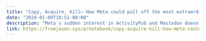 ```yaml
---
title: "Copy, Acquire, Kill— How Meta could pull off the most extraordinary pivot in tech history"
date: "2024-01-09T18:51-08:00"
description: "Meta`s sudden interest in ActivityPub and Mastodon doesn`t make much sense. There are a few impossibly consistent talking points floating through the Fediverse."
link: https://fromjason.xyz/p/notebook/copy-acquire-kill-how-meta-could-pull-off-the-most-extraordinary-pivot-in-tech-history/
---
```

